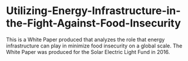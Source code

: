# Utilizing-Energy-Infrastructure-in-the-Fight-Against-Food-Insecurity

This is a White Paper produced that analyzes the role that energy infrastructure can play in minimize food insecurity on a global scale. The White Paper was produced for the Solar Electric Light Fund in 2016. 
